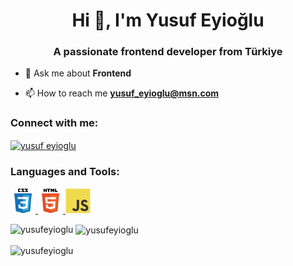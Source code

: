 <h1 align="center">Hi 👋, I'm Yusuf Eyioğlu</h1>
<h3 align="center">A passionate frontend developer from Türkiye</h3>

- 💬 Ask me about **Frontend**

- 📫 How to reach me **yusuf_eyioglu@msn.com**

<h3 align="left">Connect with me:</h3>
<p align="left">
<a href="https://linkedin.com/in/yusuf eyioglu" target="blank"><img align="center" src="https://raw.githubusercontent.com/rahuldkjain/github-profile-readme-generator/master/src/images/icons/Social/linked-in-alt.svg" alt="yusuf eyioglu" height="30" width="40" /></a>
</p>

<h3 align="left">Languages and Tools:</h3>
<p align="left"> <a href="https://www.w3schools.com/css/" target="_blank" rel="noreferrer"> <img src="https://raw.githubusercontent.com/devicons/devicon/master/icons/css3/css3-original-wordmark.svg" alt="css3" width="40" height="40"/> </a> <a href="https://www.w3.org/html/" target="_blank" rel="noreferrer"> <img src="https://raw.githubusercontent.com/devicons/devicon/master/icons/html5/html5-original-wordmark.svg" alt="html5" width="40" height="40"/> </a> <a href="https://developer.mozilla.org/en-US/docs/Web/JavaScript" target="_blank" rel="noreferrer"> <img src="https://raw.githubusercontent.com/devicons/devicon/master/icons/javascript/javascript-original.svg" alt="javascript" width="40" height="40"/> </a> </p>

<p><img align="left" src="https://github-readme-stats.vercel.app/api/top-langs?username=yusufeyioglu&show_icons=true&locale=en&layout=compact" alt="yusufeyioglu" /></p>

<p>&nbsp;<img align="center" src="https://github-readme-stats.vercel.app/api?username=yusufeyioglu&show_icons=true&locale=en" alt="yusufeyioglu" /></p>

<p><img align="center" src="https://github-readme-streak-stats.herokuapp.com/?user=yusufeyioglu&" alt="yusufeyioglu" /></p>
